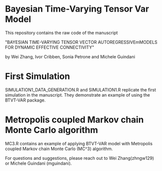 # Bayesian Time-Varying Tensor Var Model 

This repository contains the raw code of the manuscript

"BAYESIAN  TIME-VARYING  TENSOR  VECTOR  AUTOREGRESSIVEmMODELS FOR DYNAMIC  EFFECTIVE  CONNECTIVITY"

by Wei Zhang, Ivor Cribben, Sonia Petrone and Michele Guindani

# First Simulation

SIMULATION1_DATA_GENERATION.R and SIMULATION1.R replicate the first simulation in the manuscript. They demonstrate an example of using the BTVT-VAR package.


# Metropolis coupled Markov chain Monte Carlo algorithm

MC3.R contains an example of applying BTVT-VAR model with Metropolis coupled Markov chain Monte Carlo (MC^3) algorithm.

For questions and suggestions, please reach out to Wei Zhang(zhngw129) or Michele Guindani (mguindani).
